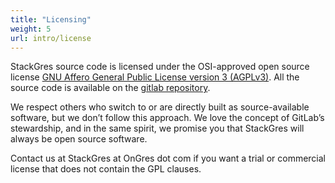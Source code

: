```yaml
---
title: "Licensing"
weight: 5
url: intro/license
---
```


StackGres source code is licensed under the OSI-approved open source license [GNU Affero General
 Public License version 3 (AGPLv3)](https://www.gnu.org/licenses/agpl-3.0.en.html). All the source code is available on the
 [gitlab repository](https://gitlab.com/ongresinc/stackgres).

We respect others who switch to or are directly built as source-available software, but we don’t
 follow this approach. We love the concept of GitLab’s stewardship, and in the same spirit, we
 promise you that StackGres will always be open source software. 

Contact us at StackGres at OnGres dot com if you want a trial or commercial license that does not
 contain the GPL clauses.
